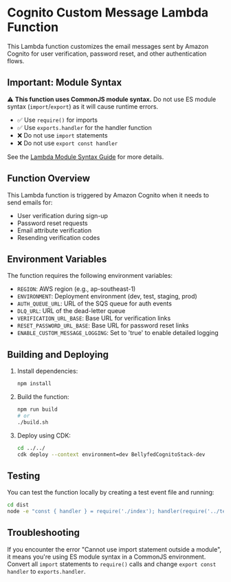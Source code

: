 # Cognito Custom Message Lambda Function

This Lambda function customizes the email messages sent by Amazon Cognito for user verification, password reset, and other authentication flows.

## Important: Module Syntax

⚠️ **This function uses CommonJS module syntax.** Do not use ES module syntax (`import`/`export`) as it will cause runtime errors.

- ✅ Use `require()` for imports
- ✅ Use `exports.handler` for the handler function
- ❌ Do not use `import` statements
- ❌ Do not use `export const handler`

See the [Lambda Module Syntax Guide](../../docs/lambda-module-syntax.md) for more details.

## Function Overview

This Lambda function is triggered by Amazon Cognito when it needs to send emails for:

- User verification during sign-up
- Password reset requests
- Email attribute verification
- Resending verification codes

## Environment Variables

The function requires the following environment variables:

- `REGION`: AWS region (e.g., ap-southeast-1)
- `ENVIRONMENT`: Deployment environment (dev, test, staging, prod)
- `AUTH_QUEUE_URL`: URL of the SQS queue for auth events
- `DLQ_URL`: URL of the dead-letter queue
- `VERIFICATION_URL_BASE`: Base URL for verification links
- `RESET_PASSWORD_URL_BASE`: Base URL for password reset links
- `ENABLE_CUSTOM_MESSAGE_LOGGING`: Set to 'true' to enable detailed logging

## Building and Deploying

1. Install dependencies:

    ```bash
    npm install
    ```

2. Build the function:

    ```bash
    npm run build
    # or
    ./build.sh
    ```

3. Deploy using CDK:
    ```bash
    cd ../../
    cdk deploy --context environment=dev BellyfedCognitoStack-dev
    ```

## Testing

You can test the function locally by creating a test event file and running:

```bash
cd dist
node -e "const { handler } = require('./index'); handler(require('../test-events/signup-event.json'))"
```

## Troubleshooting

If you encounter the error "Cannot use import statement outside a module", it means you're using ES module syntax in a CommonJS environment. Convert all `import` statements to `require()` calls and change `export const handler` to `exports.handler`.
